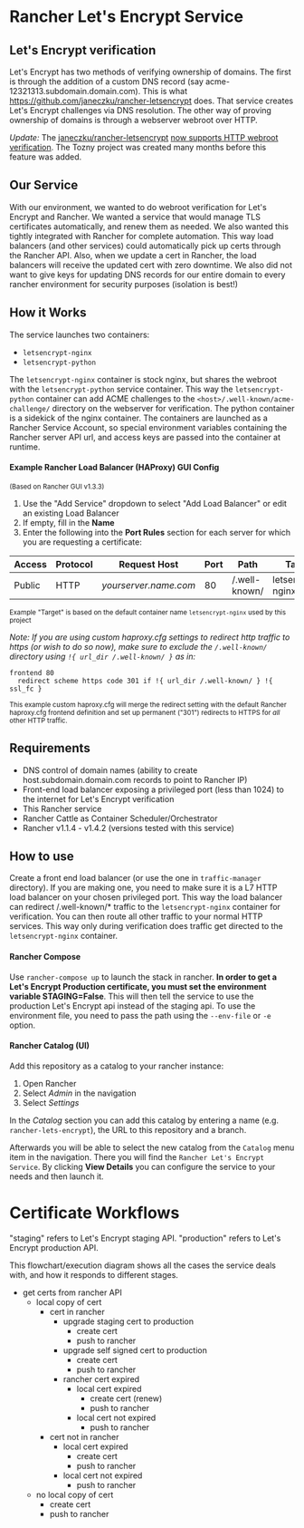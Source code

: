 # Rancher Let's Encrypt Service

## Let's Encrypt verification

Let's Encrypt has two methods of verifying ownership of domains. The first is through the addition of a custom DNS record (say acme-12321313.subdomain.domain.com). This is what https://github.com/janeczku/rancher-letsencrypt does. That service creates Let's Encrypt challenges via DNS resolution. The other way of proving ownership of domains is through a webserver webroot over HTTP.

*Update:* The [janeczku/rancher-letsencrypt](https://github.com/janeczku/rancher-letsencrypt) [now supports HTTP webroot verification](https://github.com/janeczku/rancher-letsencrypt/commit/2777fcd8eb15fed992a01d41387d2904e010e501). The Tozny project was created many months before this feature was added.

## Our Service

With our environment, we wanted to do webroot verification for Let's Encrypt and Rancher. We wanted a service that would manage TLS certificates automatically, and renew them as needed. We also wanted this tightly integrated with Rancher for complete automation. This way load balancers (and other services) could automatically pick up certs through the Rancher API. Also, when we update a cert in Rancher, the load balancers will receive the updated cert with zero downtime. We also did not want to give keys for updating DNS records for our entire domain to every rancher environment for security purposes (isolation is best!)

## How it Works

The service launches two containers:
- `letsencrypt-nginx`
- `letsencrypt-python`

The `letsencrypt-nginx` container is stock nginx, but shares the webroot with the `letsencrypt-python` service container. This way the `letsencrypt-python` container can add ACME challenges to the `<host>/.well-known/acme-challenge/` directory on the webserver for verification. The python container is a sidekick of the nginx container. The containers are launched as a Rancher Service Account, so special environment variables containing the Rancher server API url, and access keys are passed into the container at runtime.

#### Example Rancher Load Balancer (HAProxy) GUI Config
<sup>(Based on Rancher GUI v1.3.3)</sup>

1. Use the "Add Service" dropdown to select "Add Load Balancer" or edit an existing Load Balancer
2. If empty, fill in the **Name**
3. Enter the following into the **Port Rules** section for each server for which you are requesting a certificate:

| Access | Protocol | Request Host          | Port | Path          | Target            | Port |
|--------|----------|-----------------------|------|---------------|-------------------|------|
| Public | HTTP     | *yourserver.name.com* | 80   | /.well-known/ | letsencrypt-nginx | 80   |
<sup>Example "Target" is based on the default container name `letsencrypt-nginx` used by this project</sup>


*Note: If you are using custom haproxy.cfg settings to redirect http traffic to https (or wish to do so now), make sure to exclude the `/.well-known/` directory using `!{ url_dir /.well-known/ }` as in:*

```
frontend 80
  redirect scheme https code 301 if !{ url_dir /.well-known/ } !{ ssl_fc }
```
<sup>This example custom haproxy.cfg will merge the redirect setting with the default Rancher haproxy.cfg frontend definition and set up permanent ("301") redirects to HTTPS for *all* other HTTP traffic.</sup>

## Requirements

- DNS control of domain names (ability to create host.subdomain.domain.com records to point to Rancher IP)
- Front-end load balancer exposing a privileged port (less than 1024) to the internet for Let's Encrypt verification
- This Rancher service
- Rancher Cattle as Container Scheduler/Orchestrator
- Rancher v1.1.4 - v1.4.2 (versions tested with this service)

## How to use

Create a front end load balancer (or use the one in `traffic-manager` directory). If you are making one, you need to make sure it is a L7 HTTP load balancer on your chosen privileged port. This way the load balancer can redirect /.well-known/\* traffic to the `letsencrypt-nginx` container for verification. You can then route all other traffic to your normal HTTP services. This way only during verification does traffic get directed to the `letsencrypt-nginx` container.

#### Rancher Compose

Use `rancher-compose up` to launch the stack in rancher. **In order to get a Let's Encrypt Production certificate, you must set the environment variable STAGING=False**. This will then tell the service to use the production Let's Encrypt api instead of the staging api.
To use the environment file, you need to pass the path using the `--env-file` or `-e` option.

#### Rancher Catalog (UI)

Add this repository as a catalog to your rancher instance:
1. Open Rancher
2. Select *Admin* in the navigation
3. Select *Settings*

In the *Catalog* section you can add this catalog by entering a name (e.g. `rancher-lets-encrypt`), the URL to this repository and a branch.

Afterwards you will be able to select the new catalog from the `Catalog` menu item in the navigation. There you will find the `Rancher Let's Encrypt Service`. By clicking **View Details** you can configure the service to your needs and then launch it.

# Certificate Workflows

"staging" refers to Let's Encrypt staging API.
"production" refers to Let's Encrypt production API.

This flowchart/execution diagram shows all the cases the service deals with, and how it responds to different stages.

- get certs from rancher API
    - local copy of cert
        - cert in rancher
            - upgrade staging cert to production
                - create cert
                - push to rancher
            - upgrade self signed cert to production
                - create cert
                - push to rancher
            - rancher cert expired
                - local cert expired
                    - create cert (renew)
                    - push to rancher
                - local cert not expired
                    - push to rancher
        - cert not in rancher
            - local cert expired
                - create cert
                - push to rancher
            - local cert not expired
                - push to rancher
    - no local copy of cert
        - create cert
        - push to rancher
